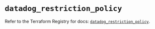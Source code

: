 # `datadog_restriction_policy`

Refer to the Terraform Registry for docs: [`datadog_restriction_policy`](https://registry.terraform.io/providers/datadog/datadog/3.55.0/docs/resources/restriction_policy).
